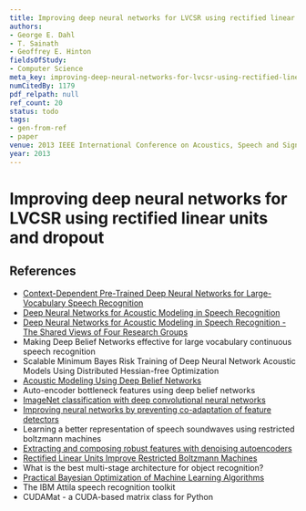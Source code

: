 ```yaml
---
title: Improving deep neural networks for LVCSR using rectified linear units and dropout
authors:
- George E. Dahl
- T. Sainath
- Geoffrey E. Hinton
fieldsOfStudy:
- Computer Science
meta_key: improving-deep-neural-networks-for-lvcsr-using-rectified-linear-units-and-dropout
numCitedBy: 1179
pdf_relpath: null
ref_count: 20
status: todo
tags:
- gen-from-ref
- paper
venue: 2013 IEEE International Conference on Acoustics, Speech and Signal Processing
year: 2013
---
```


# Improving deep neural networks for LVCSR using rectified linear units and dropout

## References

- [Context-Dependent Pre-Trained Deep Neural Networks for Large-Vocabulary Speech Recognition](./context-dependent-pre-trained-deep-neural-networks-for-large-vocabulary-speech-recognition.md)
- [Deep Neural Networks for Acoustic Modeling in Speech Recognition](./deep-neural-networks-for-acoustic-modeling-in-speech-recognition.md)
- [Deep Neural Networks for Acoustic Modeling in Speech Recognition - The Shared Views of Four Research Groups](./deep-neural-networks-for-acoustic-modeling-in-speech-recognition-the-shared-views-of-four-research-groups.md)
- Making Deep Belief Networks effective for large vocabulary continuous speech recognition
- Scalable Minimum Bayes Risk Training of Deep Neural Network Acoustic Models Using Distributed Hessian-free Optimization
- [Acoustic Modeling Using Deep Belief Networks](./acoustic-modeling-using-deep-belief-networks.md)
- Auto-encoder bottleneck features using deep belief networks
- [ImageNet classification with deep convolutional neural networks](./imagenet-classification-with-deep-convolutional-neural-networks.md)
- [Improving neural networks by preventing co-adaptation of feature detectors](./improving-neural-networks-by-preventing-co-adaptation-of-feature-detectors.md)
- Learning a better representation of speech soundwaves using restricted boltzmann machines
- [Extracting and composing robust features with denoising autoencoders](./extracting-and-composing-robust-features-with-denoising-autoencoders.md)
- [Rectified Linear Units Improve Restricted Boltzmann Machines](./rectified-linear-units-improve-restricted-boltzmann-machines.md)
- What is the best multi-stage architecture for object recognition?
- [Practical Bayesian Optimization of Machine Learning Algorithms](./practical-bayesian-optimization-of-machine-learning-algorithms.md)
- The IBM Attila speech recognition toolkit
- CUDAMat - a CUDA-based matrix class for Python
